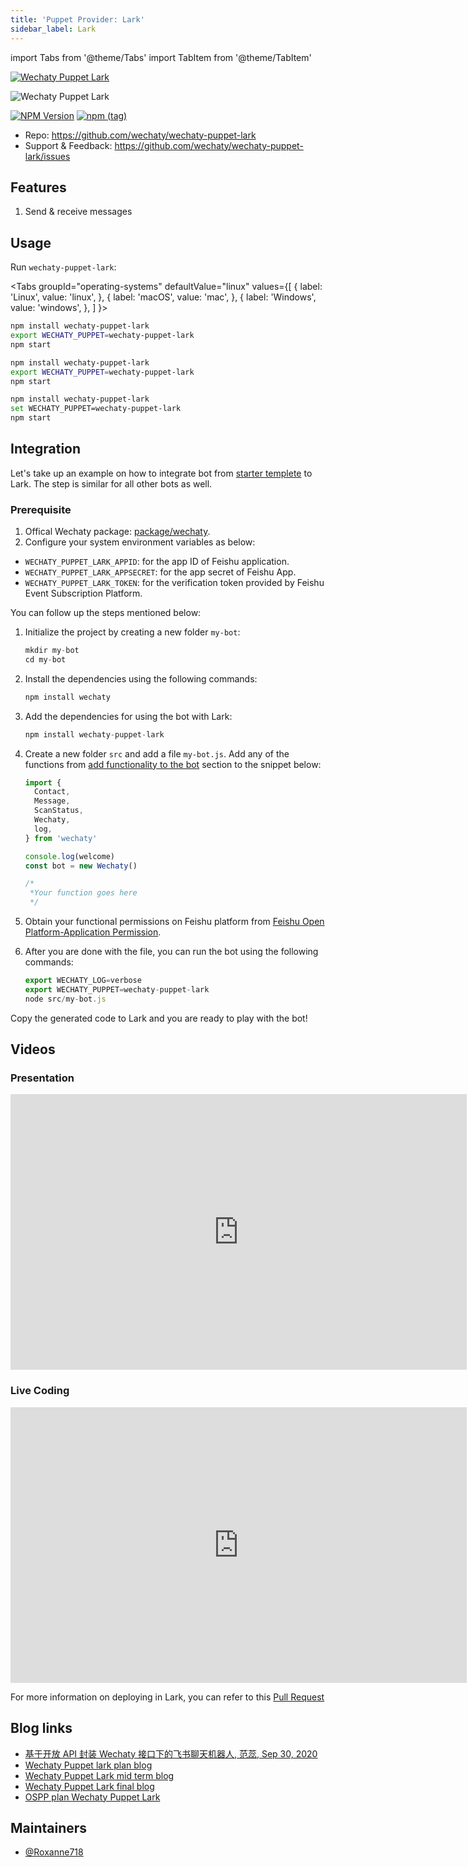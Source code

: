 ```yaml
---
title: 'Puppet Provider: Lark'
sidebar_label: Lark
---
```


<!-- MDX import -->
import Tabs from '@theme/Tabs'
import TabItem from '@theme/TabItem'

[![Wechaty Puppet Lark](https://img.shields.io/badge/Puppet-Lark-blueviolet)](lark)

![Wechaty Puppet Lark](https://raw.githubusercontent.com/wechaty/wechaty-puppet-lark/HEAD/docs/images/wechaty-puppet-lark.png)

[![NPM Version](https://badge.fury.io/js/wechaty-puppet-lark.svg)](https://badge.fury.io/js/wechaty-puppet-lark)
[![npm (tag)](https://img.shields.io/npm/v/wechaty-puppet-lark/next.svg)](https://www.npmjs.com/package/wechaty-puppet-lark?activeTab=versions)

- Repo: <https://github.com/wechaty/wechaty-puppet-lark>
- Support & Feedback: <https://github.com/wechaty/wechaty-puppet-lark/issues>

## Features

1. Send & receive messages

## Usage

Run `wechaty-puppet-lark`:

<Tabs
  groupId="operating-systems"
  defaultValue="linux"
  values={[
    { label: 'Linux',   value: 'linux', },
    { label: 'macOS',   value: 'mac', },
    { label: 'Windows', value: 'windows', },
  ]
}>

<TabItem value="linux">

```sh
npm install wechaty-puppet-lark
export WECHATY_PUPPET=wechaty-puppet-lark
npm start
```

</TabItem>
<TabItem value="mac">

```sh
npm install wechaty-puppet-lark
export WECHATY_PUPPET=wechaty-puppet-lark
npm start
```

</TabItem>
<TabItem value="windows">

```sh
npm install wechaty-puppet-lark
set WECHATY_PUPPET=wechaty-puppet-lark
npm start
```

</TabItem>
</Tabs>

## Integration

Let's take up an example on how to integrate bot from [starter templete](https://github.com/wechaty/wechaty-getting-started) to Lark. The step is similar for all other bots as well.

### Prerequisite

1. Offical Wechaty package: [package/wechaty](https://www.npmjs.com/package/wechaty).
2. Configure your system environment variables as below:

- `WECHATY_PUPPET_LARK_APPID`: for the app ID of Feishu application.
- `WECHATY_PUPPET_LARK_APPSECRET`: for the app secret of Feishu App.
- `WECHATY_PUPPET_LARK_TOKEN`: for the verification token provided by Feishu Event Subscription Platform.

You can follow up the steps mentioned below:

1. Initialize the project by creating a new folder `my-bot`:

    ```ts
    mkdir my-bot
    cd my-bot
    ```

2. Install the dependencies using the following commands:

    ```ts
    npm install wechaty
    ```

3. Add the dependencies for using the bot with Lark:

    ```ts
    npm install wechaty-puppet-lark
    ```

4. Create a new folder `src` and add a file `my-bot.js`. Add any of the functions from <a href="#"> add functionality to the bot</a> section to the snippet below:

    ```ts
    import {
      Contact,
      Message,
      ScanStatus,
      Wechaty,
      log,
    } from 'wechaty'

    console.log(welcome)
    const bot = new Wechaty()

    /*
     *Your function goes here
     */
    ```

5. Obtain your functional permissions on Feishu platform from [Feishu Open Platform-Application Permission](https://open.feishu.cn/document/ukTMukTMukTM/uQjN3QjL0YzN04CN2cDN).

6. After you are done with the file, you can run the bot using the following commands:

    ```ts
    export WECHATY_LOG=verbose
    export WECHATY_PUPPET=wechaty-puppet-lark
    node src/my-bot.js
    ```

Copy the generated code to Lark and you are ready to play with the bot!

## Videos

### Presentation

<iframe width="730" height="441" src="https://www.youtube.com/embed/eutz5EMlJCI" title="YouTube video player" frameborder="0" allow="accelerometer; autoplay; clipboard-write; encrypted-media; gyroscope; picture-in-picture" allowfullscreen></iframe>

### Live Coding

<iframe width="730" height="441" src="https://www.youtube.com/embed/_y5DktHdL9U" title="YouTube video player" frameborder="0" allow="accelerometer; autoplay; clipboard-write; encrypted-media; gyroscope; picture-in-picture" allowfullscreen></iframe>

For more information on deploying in Lark, you can refer to this [Pull Request](https://github.com/wechaty/wechaty.js.org/pull/1101)

## Blog links

- [基于开放 API 封装 Wechaty 接口下的飞书聊天机器人, 范蕊, Sep 30, 2020](https://wechaty.js.org/2020/09/30/wechaty-puppet-lark-final-blog/)
- [Wechaty Puppet lark plan blog](https://wechaty.js.org/2020/07/29/wechaty-puppet-lark-plan-blog/)
- [Wechaty Puppet Lark mid term blog](https://wechaty.js.org/2020/08/19/wechaty-puppet-lark-mid-term-blog/)
- [Wechaty Puppet Lark final blog](https://wechaty.js.org/2020/09/30/wechaty-puppet-lark-final-blog/)
- [OSPP plan Wechaty Puppet Lark](https://wechaty.js.org/2021/07/14/ospp-plan-wechaty-puppet-lark/)

## Maintainers

- [@Roxanne718](https://wechaty.js.org/contributors/roxanne718)
